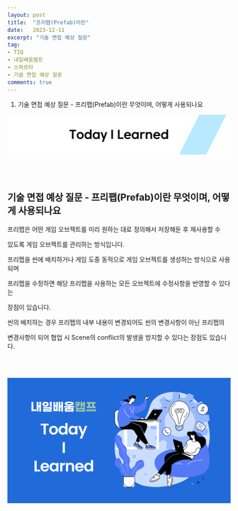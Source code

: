 ```yaml
---
layout: post
title:  "프리팹(Prefab)이란"
date:   2023-12-11
excerpt: "기술 면접 예상 질문"
tag:
- TIQ
- 내일배움캠프
- 스파르타
- 기술 면접 예상 질문
comments: true
---
```


1. 기술 면접 예상 질문 - 프리팹(Prefab)이란 무엇이며, 어떻게 사용되나요
   
![nbcbanner](/assets/img/TILbanner.png)

<br/>
<br/>

## 기술 면접 예상 질문 - 프리팹(Prefab)이란 무엇이며, 어떻게 사용되나요

프리펩은 어떤 게임 오브젝트를 미리 원하는 대로 정의해서 저장해둔 후 재사용할 수 

있도록 게임 오브젝트를 관리하는 방식입니다.


프리펩을 씬에 배치하거나 게임 도중 동적으로 게임 오브젝트를 생성하는 방식으로 사용되며

프리펩을 수정하면 해당 프리펩을 사용하는 모든 오브젝트에 수정사항을 반영할 수 있다는 

장점이 있습니다. 


씬의 배치하는 경우 프리펩의 내부 내용이 변경되어도 씬의 변경사항이 아닌 프리펩의 

변경사항이 되어 협업 시 Scene의 conflict의 발생을 방지할 수 있다는 장점도 있습니다.



<br/>
<br/>

![nbcthumbnail](/assets/img/thumbnail-image.png)
